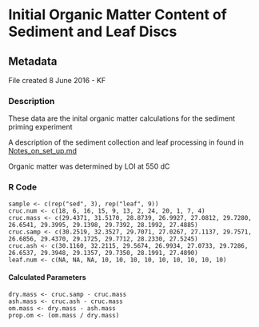 # Initial Organic Matter Content of Sediment and Leaf Discs

## Metadata

File created 8 June 2016 - KF

### Description 

These data are the inital organic matter calculations for the sediment priming experiment

A description of the sediment collection and leaf processing in found in [Notes_on_set_up.md](https://github.com/KennyPeanuts/sediment_priming/blob/master/lab_notebook/lab_notes/Notes_on_set_up.md)

Organic matter was determined by LOI at 550 dC

### R Code

    sample <- c(rep("sed", 3), rep("leaf", 9))
    cruc.num <- c(18, 6, 16, 15, 9, 13, 2, 24, 20, 1, 7, 4)
    cruc.mass <- c(29.4371, 31.5170, 28.8739, 26.9927, 27.0812, 29.7280, 26.6541, 29.3995, 29.1398, 29.7392, 28.1992, 27.4885)
    cruc.samp <- c(30.2519, 32.3527, 29.7071, 27.0267, 27.1137, 29.7571, 26.6856, 29.4370, 29.1725, 29.7712, 28.2330, 27.5245)
    cruc.ash <- c(30.1160, 32.2115, 29.5674, 26.9934, 27.0733, 29.7286, 26.6537, 29.3948, 29.1357, 29.7350, 28.1991, 27.4890)
    leaf.num <- c(NA, NA, NA, 10, 10, 10, 10, 10, 10, 10, 10, 10)

#### Calculated Parameters

    dry.mass <- cruc.samp - cruc.mass
    ash.mass <- cruc.ash - cruc.mass
    om.mass <- dry.mass - ash.mass
    prop.om <- (om.mass / dry.mass) 
